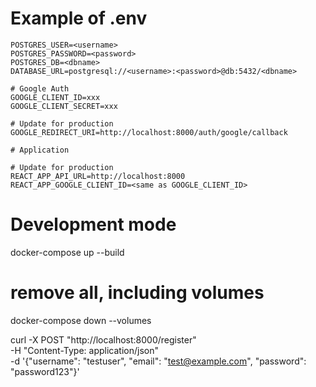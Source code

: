 # Example of .env
```
POSTGRES_USER=<username>
POSTGRES_PASSWORD=<password>
POSTGRES_DB=<dbname>
DATABASE_URL=postgresql://<username>:<password>@db:5432/<dbname>

# Google Auth
GOOGLE_CLIENT_ID=xxx
GOOGLE_CLIENT_SECRET=xxx

# Update for production
GOOGLE_REDIRECT_URI=http://localhost:8000/auth/google/callback

# Application

# Update for production
REACT_APP_API_URL=http://localhost:8000
REACT_APP_GOOGLE_CLIENT_ID=<same as GOOGLE_CLIENT_ID>
```

# Development mode
docker-compose up --build

# remove all, including volumes
docker-compose down --volumes


curl -X POST "http://localhost:8000/register" \
-H "Content-Type: application/json" \
-d '{"username": "testuser", "email": "test@example.com", "password": "password123"}'
